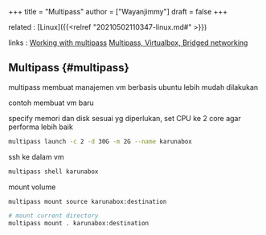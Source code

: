 +++
title = "Multipass"
author = ["Wayanjimmy"]
draft = false
+++

related
: [Linux]({{<relref "20210502110347-linux.md#" >}})

links
: [Working with multipass](https://discourse.ubuntu.com/t/working-with-multipass-instances/8422) [Multipass, Virtualbox, Bridged networking](https://multipass.run/docs/using-virtualbox-in-multipass-macos)


## Multipass {#multipass}

multipass membuat manajemen vm berbasis ubuntu lebih mudah dilakukan

contoh membuat vm baru

specify memori dan disk sesuai yg diperlukan, set CPU ke 2 core agar performa lebih baik

```bash
multipass launch -c 2 -d 30G -m 2G --name karunabox
```

ssh ke dalam vm

```bash
multipass shell karunabox
```

mount volume

```bash
multipass mount source karunabox:destination

# mount current directory
multipass mount . karunabox:destination
```
